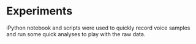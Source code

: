 # Experiments

iPython notebook and scripts were used to quickly record voice samples and run some quick analyses to play with the raw data. 
